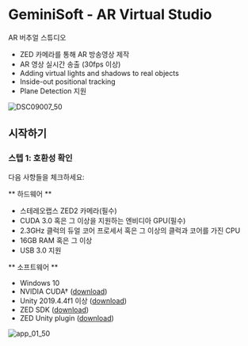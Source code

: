 # GeminiSoft - AR Virtual Studio 

AR 버추얼 스튜디오

 - ZED 카메라를 통해 AR 방송영상 제작 
 - AR 영상 실시간 송출 (30fps 이상)
 - Adding virtual lights and shadows to real objects
 - Inside-out positional tracking
 - Plane Detection 지원

![DSC09007_50](https://user-images.githubusercontent.com/75593521/131292652-4ed01eac-6b13-4de3-be96-f664a523789e.jpg)

## 시작하기

### 스텝 1: 호환성 확인

다음 사항들을 체크하세요: 

** 하드웨어 ** 
 - 스테레오랩스 ZED2 카메라(필수) 
 - CUDA 3.0 혹은 그 이상을 지원하는 엔비디아 GPU(필수)
 - 2.3GHz 클럭의 듀얼 코어 프로세서 혹은 그 이상의 클럭과 코어를 가진 CPU 
 - 16GB RAM 혹은 그 이상
 - USB 3.0 지원

** 소프트웨어 ** 
 - Windows 10
 - NVIDIA CUDA† ([download](https://developer.nvidia.com/cuda-downloads)) 
 - Unity 2019.4.4f1 이상  ([download](https://unity3d.com/get-unity/download/archive)) 
 - ZED SDK ([download](https://www.stereolabs.com/developers/release/latest/))
 - ZED Unity plugin ([download](https://github.com/stereolabs/zed-unity/releases))



![app_01_50](https://user-images.githubusercontent.com/75593521/131292589-1113f1be-8f83-4558-9f4a-24eb72e51fa5.jpg)

